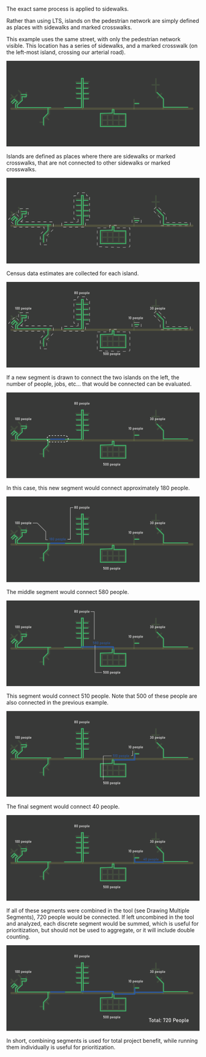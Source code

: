 The exact same process is applied to sidewalks. 

Rather than using LTS, islands on the pedestrian network are simply defined as places with sidewalks and marked crosswalks. 

This example uses the same street, with only the pedestrian network visible. This location has a series of 
sidewalks, and a marked crosswalk (on the left-most island, crossing our arterial road).

![Diagram of a street shown with green sidewalks](../assets/explainer_diagrams/d9.png)

Islands are defined as places where there are sidewalks or marked crosswalks, that are not connected to other sidewalks or marked crosswalks.

![Sidewalks with outlines representing islands](../assets/explainer_diagrams/d10.png)

Census data estimates are collected for each island.

![Population numbers assigned to islands](../assets/explainer_diagrams/d11.png)

If a new segment is drawn to connect the two islands on the left, the number of people, jobs, etc... that would be connected can be evaluated. 

![A new blue segment drawn between two islands, representing a new sidewalk or marked crosswalk](../assets/explainer_diagrams/d12.png)

In this case, this new segment would connect approximately 180 people. 

![A new blue segment drawn between two islands, representing a new sidewalk or marked crosswalk](../assets/explainer_diagrams/d13.png)

The middle segment would connect 580 people. 

![A new blue segment drawn between two islands, representing a new sidewalk or marked crosswalk](../assets/explainer_diagrams/d14.png)

This segment would connect 510 people. Note that 500 of these people are also connected in the previous example.

![A new blue segment drawn between two islands, representing a new sidewalk or marked crosswalk](../assets/explainer_diagrams/d15.png)

The final segment would connect 40 people. 

![A new blue segment drawn between two islands, representing a new sidewalk or marked crosswalk](../assets/explainer_diagrams/d16.png)

If all of these segments were combined in the tool (see Drawing Multiple Segments), 720 people would be connected. 
If left uncombined in the tool and analyzed, each discrete segment would be summed, which is useful for prioritization, but should not be used to aggregate, or it will include double counting.  

![All blue segments shown on the map, connecting all of the islands in the extent.](../assets/explainer_diagrams/d17.png)

In short, combining segments is used for total project benefit, while running them individually is useful for prioritization. 
